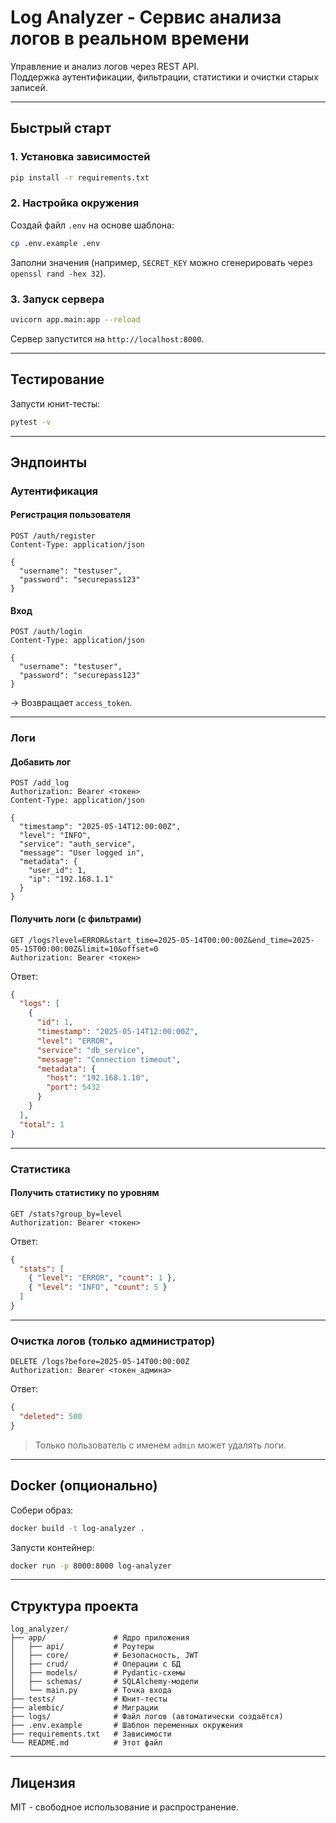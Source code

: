 # Log Analyzer - Сервис анализа логов в реальном времени

Управление и анализ логов через REST API.  
Поддержка аутентификации, фильтрации, статистики и очистки старых записей.

---

## Быстрый старт

### 1. Установка зависимостей
```bash
pip install -r requirements.txt
````

### 2. Настройка окружения

Создай файл `.env` на основе шаблона:

```bash
cp .env.example .env
```

Заполни значения (например, `SECRET_KEY` можно сгенерировать через `openssl rand -hex 32`).

### 3. Запуск сервера

```bash
uvicorn app.main:app --reload
```

Сервер запустится на `http://localhost:8000`.

---

## Тестирование

Запусти юнит-тесты:

```bash
pytest -v
```

---

## Эндпоинты

### Аутентификация

#### Регистрация пользователя

```http
POST /auth/register
Content-Type: application/json

{
  "username": "testuser",
  "password": "securepass123"
}
```

#### Вход

```http
POST /auth/login
Content-Type: application/json

{
  "username": "testuser",
  "password": "securepass123"
}
```

→ Возвращает `access_token`.

---

### Логи

#### Добавить лог

```http
POST /add_log
Authorization: Bearer <токен>
Content-Type: application/json

{
  "timestamp": "2025-05-14T12:00:00Z",
  "level": "INFO",
  "service": "auth_service",
  "message": "User logged in",
  "metadata": {
    "user_id": 1,
    "ip": "192.168.1.1"
  }
}
```

#### Получить логи (с фильтрами)

```http
GET /logs?level=ERROR&start_time=2025-05-14T00:00:00Z&end_time=2025-05-15T00:00:00Z&limit=10&offset=0
Authorization: Bearer <токен>
```

Ответ:

```json
{
  "logs": [
    {
      "id": 1,
      "timestamp": "2025-05-14T12:00:00Z",
      "level": "ERROR",
      "service": "db_service",
      "message": "Connection timeout",
      "metadata": {
        "host": "192.168.1.10",
        "port": 5432
      }
    }
  ],
  "total": 1
}
```

---

### Статистика

#### Получить статистику по уровням

```http
GET /stats?group_by=level
Authorization: Bearer <токен>
```

Ответ:

```json
{
  "stats": [
    { "level": "ERROR", "count": 1 },
    { "level": "INFO", "count": 5 }
  ]
}
```

---

### Очистка логов (только администратор)

```http
DELETE /logs?before=2025-05-14T00:00:00Z
Authorization: Bearer <токен_админа>
```

Ответ:

```json
{
  "deleted": 500
}
```

> Только пользователь с именем `admin` может удалять логи.

---

## Docker (опционально)

Собери образ:

```bash
docker build -t log-analyzer .
```

Запусти контейнер:

```bash
docker run -p 8000:8000 log-analyzer
```

---

## Структура проекта

```
log_analyzer/
├── app/               # Ядро приложения
│   ├── api/           # Роутеры
│   ├── core/          # Безопасность, JWT
│   ├── crud/          # Операции с БД
│   ├── models/        # Pydantic-схемы
│   ├── schemas/       # SQLAlchemy-модели
│   └── main.py        # Точка входа
├── tests/             # Юнит-тесты
├── alembic/           # Миграции
├── logs/              # Файл логов (автоматически создаётся)
├── .env.example       # Шаблон переменных окружения
├── requirements.txt   # Зависимости
└── README.md          # Этот файл
```

---

## Лицензия

MIT - свободное использование и распространение.
